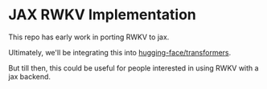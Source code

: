 # JAX RWKV Implementation
This repo has early work in porting RWKV to jax.

Ultimately, we'll be integrating this into [hugging-face/transformers](https://github.com/huggingface/transformers).

But till then, this could be useful for people interested in using RWKV with a jax backend.
